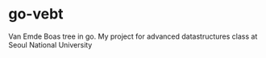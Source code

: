 go-vebt
=======

Van Emde Boas tree in go. My project for advanced datastructures class at Seoul National University
